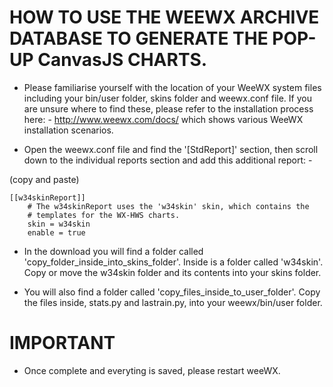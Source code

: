 # HOW TO USE THE WEEWX ARCHIVE DATABASE TO GENERATE THE POP-UP CanvasJS CHARTS.

* Please familiarise yourself with the location of your WeeWX system files including your bin/user folder, skins folder and weewx.conf file. If you are unsure where to find these, please refer to the installation process here: - http://www.weewx.com/docs/ which shows various WeeWX installation scenarios.

* Open the weewx.conf file and find the '[StdReport]' section, then scroll down to the individual reports section and add this additional report: -

(copy and paste)
	   
	[[w34skinReport]]
        # The w34skinReport uses the 'w34skin' skin, which contains the
        # templates for the WX-HWS charts.
        skin = w34skin
        enable = true

* In the download you will find a folder called 'copy_folder_inside_into_skins_folder'. Inside is a folder called 'w34skin'. Copy or move the w34skin folder and its contents into your skins folder.

* You will also find a folder called 'copy_files_inside_to_user_folder'. Copy the files inside, stats.py and lastrain.py, into your weewx/bin/user folder.

# IMPORTANT

* Once complete and everyting is saved, please restart weeWX.
